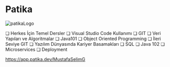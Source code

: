 # Patika
![patikaLogo](https://user-images.githubusercontent.com/88919177/141838995-fd31d021-6ced-4037-81ee-9ff4bf6120c7.png)

❏ Herkes İçin Temel Dersler
❏ Visual Studio Code Kullanımı
❏ GIT
❏ Veri Yapıları ve Algoritmalar
❏ Java101
❏ Object Oriented Programming
❏ İleri Seviye GIT
❏ Yazılım Dünyasında Kariyer Basamakları
❏ SQL
❏ Java 102
❏ Microservices
❏ Deployment

https://app.patika.dev/MustafaSelimG

